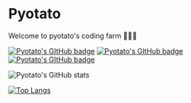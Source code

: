 # Pyotato

Welcome to pyotato's coding farm 🥑🥔🥕

[![Pyotato's GItHub badge](https://img.shields.io/badge/1st%20%20badge-firstbadge-orange)](https://github.com/pyotato/github-readme-stats) 
[![Pyotato's GItHub badge](https://img.shields.io/badge/2nd%20%20badge-secondbadge-green)](https://github.com/pyotato/github-readme-stats)
[![Pyotato's GItHub badge](https://img.shields.io/badge/2nd%20%20badge-secondbadge-brown)](https://github.com/pyotato/github-readme-stats)

![Pyotato's GitHub stats](https://github-readme-stats.vercel.app/api?username=pyotato&theme=gruvbox_light&show_icons=true)


[![Top Langs](https://github-readme-stats.vercel.app/api/top-langs/?username=pyotato&layout=compact)](https://github.com/pyotato/github-readme-stats)